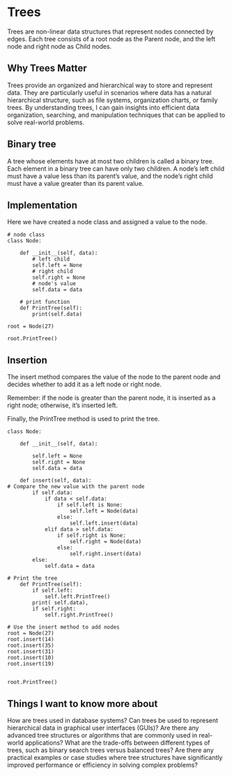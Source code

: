 # Trees
Trees are non-linear data structures that represent nodes connected by edges. Each tree consists of a root node as the Parent node, and the left node and right node as Child nodes.

## Why Trees Matter
Trees provide an organized and hierarchical way to store and represent data. They are particularly useful in scenarios where data has a natural hierarchical structure, such as file systems, organization charts, or family trees. By understanding trees, I can gain insights into efficient data organization, searching, and manipulation techniques that can be applied to solve real-world problems.



## Binary tree
A tree whose elements have at most two children is called a binary tree. Each element in a binary tree can have only two children. A node’s left child must have a value less than its parent’s value, and the node’s right child must have a value greater than its parent value.

## Implementation
Here we have created a node class and assigned a value to the node.

```
# node class
class Node:

    def __init__(self, data):
        # left child
        self.left = None
        # right child
        self.right = None
        # node's value
        self.data = data

    # print function
    def PrintTree(self):
        print(self.data)

root = Node(27)

root.PrintTree()
```

## Insertion

The insert method compares the value of the node to the parent node and decides whether to add it as a left node or right node.

Remember: if the node is greater than the parent node, it is inserted as a right node; otherwise,​ it’s inserted left.

Finally, the PrintTree method is used to print the tree.

```
class Node:

    def __init__(self, data):

        self.left = None
        self.right = None
        self.data = data

    def insert(self, data):
# Compare the new value with the parent node
        if self.data:
            if data < self.data:
                if self.left is None:
                    self.left = Node(data)
                else:
                    self.left.insert(data)
            elif data > self.data:
                if self.right is None:
                    self.right = Node(data)
                else:
                    self.right.insert(data)
        else:
            self.data = data

# Print the tree
    def PrintTree(self):
        if self.left:
            self.left.PrintTree()
        print( self.data),
        if self.right:
            self.right.PrintTree()

# Use the insert method to add nodes
root = Node(27)
root.insert(14)
root.insert(35)
root.insert(31)
root.insert(10)
root.insert(19)


root.PrintTree()
```

## Things I want to know more about
How are trees used in database systems?
Can trees be used to represent hierarchical data in graphical user interfaces (GUIs)?
Are there any advanced tree structures or algorithms that are commonly used in real-world applications?
What are the trade-offs between different types of trees, such as binary search trees versus balanced trees?
Are there any practical examples or case studies where tree structures have significantly improved performance or efficiency in solving complex problems?
